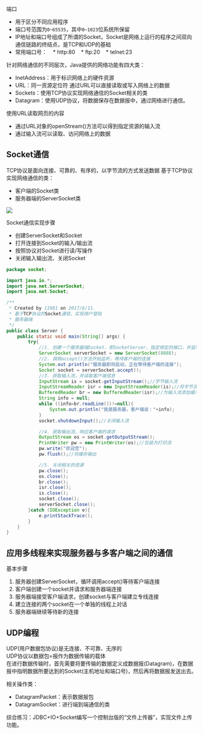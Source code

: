 端口

* 用于区分不同应用程序
* 端口号范围为`0~65535`，其中`0~1023`位系统所保留
* IP地址和端口号组成了所谓的Socket，Socket是网络上运行的程序之间双向通信链路的终结点，是TCP和UDP的基础
* 常用端口号：
    * http:80
    * ftp:20
    * telnet:23

针对网络通信的不同层次，Java提供的网络功能有四大类：

* InetAddress：用于标识网络上的硬件资源
* URL：同一资源定位符 通过URL可以直接读取或写入网络上的数据
* Sockets：使用TCP协议实现网络通信的Socket相关的类
* Datagram：使用UDP协议，将数据保存在数据报中，通过网络进行通信。

使用URL读取网页的内容

* 通过URL对象的openStream()方法可以得到指定资源的输入流
* 通过输入流可以读取、访问网络上的数据

Socket通信
------------
TCP协议是面向连接、可靠的、有序的，以字节流的方式发送数据
基于TCP协议实现网络通信的类：
* 客户端的Socket类
* 服务器端的ServerSocket类

![](http://o90jubpdi.bkt.clouddn.com/Socket%E9%80%9A%E4%BF%A1%E6%A8%A1%E5%9E%8B.png)

Socket通信实现步骤
* 创建ServerSocket和Socket
* 打开连接到Socket的输入/输出流
* 按照协议对Socket进行读/写操作
* 关闭输入输出流、关闭Socket
```java
package socket;

import java.io.*;
import java.net.ServerSocket;
import java.net.Socket;

/**
 * Created by 11981 on 2017/6/11.
 * 基于TCP协议的Socket通信，实现用户登陆
 * 服务器端
 */
public class Server {
    public static void main(String[] args) {
        try{
            //1. 创建一个服务器端Socket，即SocketServer，指定绑定的端口，并监听此端口
            ServerSocket serverSocket = new ServerSocket(8888);
            //2. 调用accept()方法开始监听，等待客户端的连接
            System.out.println("服务器即将启动，正在等待客户端的连接");
            Socket socket = serverSocket.accept();
            //3. 获取输入流，并读取客户端信息
            InputStream is = socket.getInputStream();//字节输入流
            InputStreamReader isr = new InputStreamReader(is);//将字节流转化为字符流
            BufferedReader br = new BufferedReader(isr);//为输入流添加缓冲
            String info = null;
            while ((info=br.readLine())!=null){
                System.out.println("我是服务器，客户端说："+info);
            }
            socket.shutdownInput();//关闭输入流

            //4. 获取输出流，响应客户端的请求
            OutputStream os = socket.getOutputStream();
            PrintWriter pw = new PrintWriter(os);//包装为打印流
            pw.write("欢迎您");
            pw.flush();//将缓存输出

            //5. 关闭相关的资源
            pw.close();
            os.close();
            br.close();
            isr.close();
            is.close();
            socket.close();
            serverSocket.close();
        }catch (IOException e){
            e.printStackTrace();
        }
    }
}

```
应用多线程来实现服务器与多客户端之间的通信
----------
基本步骤
1. 服务器创建ServerSocket，循环调用accept()等待客户端连接
2. 客户端创建一个socket并请求和服务器端连接
3. 服务器端接受客户端请求，创建socket与客户端建立专线连接
4. 建立连接的两个socket在一个单独的线程上对话
5. 服务器端继续等待新的连接

UDP编程
-------
UDP(用户数据包协议)是无连接、不可靠、无序的  
UDP协议以数据包=报作为数据传输的载体  
在进行数据传输时，首先需要将要传输的数据定义成数据报(Datagram)，在数据报中指明数据所要达到的Socket(主机地址和端口号)，然后再将数据报发送出去。

相关操作类：
* DatagramPacket：表示数据报包
* DatagramSocket：进行端到端通信的类

综合练习：JDBC+IO+Socket编写一个控制台版的“文件上传器”，实现文件上传功能。




